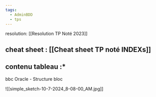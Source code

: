 ```yaml
---
tags:
  - AdminBDD
  - tps
---
```

resolution: [[Resolution TP Noté 2023]]
## cheat sheet : [[Cheat sheet TP noté INDEXs]]
## contenu tableau :*

bbc Oracle -
Structure bloc 

![[simple_sketch-10-7-2024_8-08-00_AM.jpg]]
